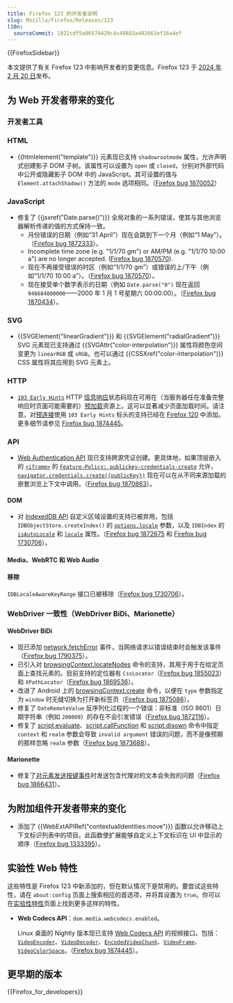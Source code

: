 ```yaml
---
title: Firefox 123 的开发者说明
slug: Mozilla/Firefox/Releases/123
l10n:
  sourceCommit: 1822cdf5a86574429c4c49883a402663ef16a4ef
---
```


{{FirefoxSidebar}}

本文提供了有关 Firefox 123 中影响开发者的变更信息。Firefox 123 于 [2024 年 2 月 20 日](https://whattrainisitnow.com/release/?version=122)发布。

## 为 Web 开发者带来的变化

### 开发者工具

### HTML

- {{htmlelement("template")}} 元素现已支持 `shadowrootmode` 属性，允许声明式创建影子 DOM 子树。该属性可以设置为 `open` 或 `closed`，分别对外部代码中公开或隐藏影子 DOM 中的 JavaScript。其可设置的值与 `Element.attachShadow()` 方法的 `mode` 选项相同。（[Firefox bug 1870052](https://bugzil.la/1870052)）

### JavaScript

- 修复了 {{jsxref("Date.parse()")}} 全局对象的一系列错误，使其与其他浏览器解析传递的值的方式保持一致。
  - 月份错误的日期（例如“31 April”）现在会跳到下一个月（例如“1 May”）。（[Firefox bug 1872333](https://bugzil.la/1872333)）。
  - Incomplete time zone (e.g. "1/1/70 gm") or AM/PM (e.g. "1/1/70 10:00 a") are no longer accepted. ([Firefox bug 1870570](https://bugzil.la/1870570)).
  - 现在不再接受错误的时区（例如“1/1/70 gm”）或错误的上/下午（例如“1/1/70 10:00 a”）。（[Firefox bug 1870570](https://bugzil.la/1870570)）。
  - 现在接受单个数字表示的日期（例如 `Date.parse("0")` 现在返回 `946684800000`——2000 年 1 月 1 号星期六 00:00:00）。（[Firefox bug 1870434](https://bugzil.la/1870434)）。

### SVG

- {{SVGElement("linearGradient")}} 和 {{SVGElement("radialGradient")}} SVG 元素现已支持通过 {{SVGAttr("color-interpolation")}} 属性将颜色空间变更为 `linearRGB` 或 `sRGB`。也可以通过 {{CSSXref("color-interpolation")}} CSS 属性将其应用到 SVG 元素上。

### HTTP

- [`103 Early Hints`](/zh-CN/docs/Web/HTTP/Status/103) HTTP [信息响应](/zh-CN/docs/Web/HTTP/Status#信息响应)状态码现在可用在（当服务器任在准备完整响应时页面可能需要的）[预加载](/zh-CN/docs/Web/HTML/Attributes/rel/preload)资源上。这可以显著减少页面加载时间。请注意，对[预连接](/zh-CN/docs/Web/HTML/Attributes/rel/preconnect)使用 `103 Early Hints` 标头的支持已经在 [Firefox 120](/zh-CN/docs/Mozilla/Firefox/Releases/120#http) 中添加。更多细节请参见 [Firefox bug 1874445](https://bugzil.la/1874445)。

### API

- [Web Authentication API](/zh-CN/docs/Web/API/Web_Authentication_API) 现已支持跨源凭证创建。更具体地，如果顶层嵌入的 [`<iframe>`](/zh-CN/docs/Web/HTML/Element/iframe#allow) 的 [`Feature-Policy: publickey-credentials-create`](/zh-CN/docs/Web/HTTP/Headers/Permissions-Policy/publickey-credentials-create) 允许，[`navigator.credentials.create({publicKey})`](/zh-CN/docs/Web/API/CredentialsContainer/create) 现在可以在从不同来源加载的嵌套浏览上下文中调用。（[Firefox bug 1870863](https://bugzil.la/1870863)）。

#### DOM

- 对 [IndexedDB API](/zh-CN/docs/Web/API/IndexedDB_API) 自定义区域设置的支持已被弃用，包括 `IDBObjectStore.createIndex()` 的 [`options.locale`](/zh-CN/docs/Web/API/IDBObjectStore/createIndex#locale) 参数，以及 `IDBIndex` 的 [`isAutoLocale`](/zh-CN/docs/Web/API/IDBIndex/isAutoLocale) 和 [`locale`](/zh-CN/docs/Web/API/IDBIndex/locale) 属性。（[Firefox bug 1872675](https://bugzil.la/1872675) 和 [Firefox bug 1730706](https://bugzil.la/1730706)）。

#### Media、WebRTC 和 Web Audio

#### 移除

`IDBLocaleAwareKeyRange` 接口已被移除（[Firefox bug 1730706](https://bugzil.la/1730706)）。

### WebDriver 一致性（WebDriver BiDi、Marionette）

#### WebDriver BiDi

- 现已添加 [network.fetchError](https://w3c.github.io/webdriver-bidi/#event-network-fetchError) 事件，当网络请求以错误结束时会触发该事件（[Firefox bug 1790375](https://bugzil.la/1790375)）。
- 已引入对 [browsingContext.locateNodes](https://w3c.github.io/webdriver-bidi/#commands-browsingcontextlocatenodes) 命令的支持，其用于用于在给定页面上查找元素的。目前支持的定位器有 `CssLocator`（[Firefox bug 1855023](https://bugzil.la/1855023)）和 `XPathLocator`（[Firefox bug 1869536](https://bugzil.la/1869536)）。
- 改进了 Android 上的 [browsingContext.create](https://w3c.github.io/webdriver-bidi/#command-browsingContext-create) 命令，以便在 `type` 参数指定为 `window` 时无缝切换为打开新标签页（[Firefox bug 1875086](https://bugzil.la/1875086)）。
- 修复了 `DateRemoteValue` 反序列化过程的一个错误：非标准（ISO 8601）日期字符串（例如 `200009`）的存在不会引发错误（[Firefox bug 1872116](https://bugzil.la/1872116)）。
- 修复了 [script.evaluate](https://w3c.github.io/webdriver-bidi/#command-script-evaluate)、[script.callFunction](https://w3c.github.io/webdriver-bidi/#command-script-callFunction) 和 [script.disown](https://w3c.github.io/webdriver-bidi/#command-script-disown) 命令中指定 `context` 和 `realm` 参数会导致 `invalid argument` 错误的问题，而不是像预期的那样忽略 `realm` 参数（[Firefox bug 1873688](https://bugzil.la/1873688)）。

#### Marionette

- 修复了[对元素发送按键事件](https://w3c.github.io/webdriver/#element-send-keys)时发送包含代理对的文本会失败的问题（[Firefox bug 1866431](https://bugzil.la/1866431)）。

## 为附加组件开发者带来的变化

- 添加了 {{WebExtAPIRef("contextualIdentities.move")}} 函数以允许移动上下文标识列表中的项目。此函数使扩展能够自定义上下文标识在 UI 中显示的顺序（[Firefox bug 1333395](https://bugzil.la/1333395)）。

## 实验性 Web 特性

这些特性是 Firefox 123 中新添加的，但在默认情况下是禁用的。要尝试这些特性，请在 `about:config` 页面上搜索相应的首选项，并将其设置为 `true`。你可以在[实验性特性](/zh-CN/docs/Mozilla/Firefox/Experimental_features)页面上找到更多这样的特性。

- **Web Codecs API**：`dom.media.webcodecs.enabled`。

  Linux 桌面的 Nightly 版本现已支持 [Web Codecs API](/zh-CN/docs/Web/API/WebCodecs_API) 的视频接口。包括：[`VideoEncoder`](/zh-CN/docs/Web/API/VideoEncoder)、[`VideoDecoder`](/zh-CN/docs/Web/API/VideoDecoder)、[`EncodedVideoChunk`](/zh-CN/docs/Web/API/EncodedVideoChunk)、[`VideoFrame`](/zh-CN/docs/Web/API/VideoFrame)、[`VideoColorSpace`](/zh-CN/docs/Web/API/VideoColorSpace)。（[Firefox bug 1874445](https://bugzil.la/1874445)）。

## 更早期的版本

{{Firefox_for_developers}}

